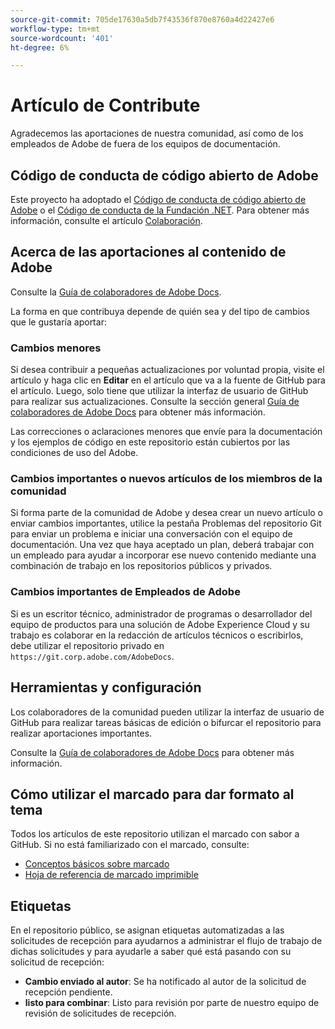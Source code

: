```yaml
---
source-git-commit: 705de17630a5db7f43536f870e8760a4d22427e6
workflow-type: tm+mt
source-wordcount: '401'
ht-degree: 6%

---
```

# Artículo de Contribute

Agradecemos las aportaciones de nuestra comunidad, así como de los empleados de Adobe de fuera de los equipos de documentación.

## Código de conducta de código abierto de Adobe

Este proyecto ha adoptado el [Código de conducta de código abierto de Adobe](code-of-conduct.md) o el [Código de conducta de la Fundación .NET](https://dotnetfoundation.org/code-of-conduct). Para obtener más información, consulte el artículo [Colaboración](contributing.md).

## Acerca de las aportaciones al contenido de Adobe

Consulte la [Guía de colaboradores de Adobe Docs](https://experienceleague.adobe.com/docs/contributor/contributor-guide/introduction.html).

La forma en que contribuya depende de quién sea y del tipo de cambios que le gustaría aportar:

### Cambios menores

Si desea contribuir a pequeñas actualizaciones por voluntad propia, visite el artículo y haga clic en **Editar** en el artículo que va a la fuente de GitHub para el artículo. Luego, solo tiene que utilizar la interfaz de usuario de GitHub para realizar sus actualizaciones. Consulte la sección general [Guía de colaboradores de Adobe Docs](https://experienceleague.adobe.com/docs/contributor/contributor-guide/introduction.html) para obtener más información.

Las correcciones o aclaraciones menores que envíe para la documentación y los ejemplos de código en este repositorio están cubiertos por las condiciones de uso del Adobe.

### Cambios importantes o nuevos artículos de los miembros de la comunidad

Si forma parte de la comunidad de Adobe y desea crear un nuevo artículo o enviar cambios importantes, utilice la pestaña Problemas del repositorio Git para enviar un problema e iniciar una conversación con el equipo de documentación. Una vez que haya aceptado un plan, deberá trabajar con un empleado para ayudar a incorporar ese nuevo contenido mediante una combinación de trabajo en los repositorios públicos y privados.

<!--
If you submit a pull request with significant changes to documentation and code examples, you'll see a message in the pull request asking you to submit an online contribution license agreement (CLA). We need you to complete the online form before we can review your pull request.
-->

### Cambios importantes de Empleados de Adobe

Si es un escritor técnico, administrador de programas o desarrollador del equipo de productos para una solución de Adobe Experience Cloud y su trabajo es colaborar en la redacción de artículos técnicos o escribirlos, debe utilizar el repositorio privado en `https://git.corp.adobe.com/AdobeDocs`.

<!--Employees from other parts of the Adobe world should use the public repo for minor updates.-->

## Herramientas y configuración

Los colaboradores de la comunidad pueden utilizar la interfaz de usuario de GitHub para realizar tareas básicas de edición o bifurcar el repositorio para realizar aportaciones importantes.

Consulte la [Guía de colaboradores de Adobe Docs](https://experienceleague.adobe.com/docs/contributor/contributor-guide/introduction.html) para obtener más información.

## Cómo utilizar el marcado para dar formato al tema

Todos los artículos de este repositorio utilizan el marcado con sabor a GitHub. Si no está familiarizado con el marcado, consulte:

* [Conceptos básicos sobre marcado](https://help.github.com/articles/getting-started-with-writing-and-formatting-on-github/)
* [Hoja de referencia de marcado imprimible](https://guides.github.com/pdfs/markdown-cheatsheet-online.pdf)

## Etiquetas

En el repositorio público, se asignan etiquetas automatizadas a las solicitudes de recepción para ayudarnos a administrar el flujo de trabajo de dichas solicitudes y para ayudarle a saber qué está pasando con su solicitud de recepción:

* **Cambio enviado al autor**: Se ha notificado al autor de la solicitud de recepción pendiente.
* **listo para combinar**: Listo para revisión por parte de nuestro equipo de revisión de solicitudes de recepción.
